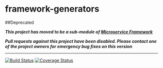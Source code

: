 # framework-generators

##Deprecated

_**This project has moved to be a sub-module of [Microservice Framework](https://github.com/CJSCommonPlatform/microservice-framework)**_

_**Pull requests against this project have been disabled. Please contact one of the project owners for emergency bug fixes on this version**_

---

[![Build Status](https://travis-ci.org/CJSCommonPlatform/framework-generators.svg?branch=master)](https://travis-ci.org/CJSCommonPlatform/framework-generators) [![Coverage Status](https://coveralls.io/repos/github/CJSCommonPlatform/framework-generators/badge.svg?branch=master)](https://coveralls.io/github/CJSCommonPlatform/framework-generators?branch=master)
